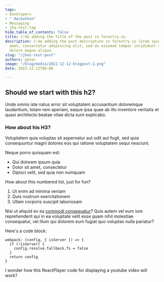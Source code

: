 ```yaml
---
tags:
- Developers
- " Hackathon"
- Messaging
- jha-test-tag
hide_table_of_contents: false
title: J-Ha adding the title of the post in forestry.io.
description: J-Ha adding the post description in forestry.io lorem ipsum dolor sit
  amet, consectetur adipiscing elit, sed do eiusmod tempor incididunt ut labore et
  dolore magna aliqua.
slug: "/jhas-test-post"
authors: peter
image: "/blog/media/2022-12-12-blogpost-2.png"
date: 2022-12-12T06:00

---
```

## Should we start with this h2?

Unde omnis iste natus error sit voluptatem accusantium doloremque laudantium, totam rem aperiam, eaque ipsa quae ab illo inventore veritatis et quasi architecto beatae vitae dicta sunt explicabo.

### How about his H3?

Voluptatem quia voluptas sit aspernatur aut odit aut fugit, sed quia consequuntur magni dolores eos qui ratione voluptatem sequi nesciunt.

Neque porro quisquam est:

* Qui dolorem ipsum quia
* Dolor sit amet, consectetur
* Dipisci velit, sed quia non numquam

How about this numbered list, just for fun?

1. Ut enim ad minima veniam
2. Quis nostrum exercitationem
3. Ullam corporis suscipit laboriosam

Nisi ut aliquid ex ea [commodi consequatur](https://www.lipsum.com/ "Here's a link title")? Quis autem vel eum iure reprehenderit qui in ea voluptate velit esse quam nihil molestiae consequatur, vel illum qui dolorem eum fugiat quo voluptas nulla pariatur?

Here's a code block:

    webpack: (config, { isServer }) => {
      if (!isServer) {
        config.resolve.fallback.fs = false
      }
      return config
    }

I wonder how this ReactPlayer code for displaying a youtube video will work?

<ReactPlayer width="100%" controls url='https://www.youtube.com/watch?v=8_ufTvYBdLo' />
